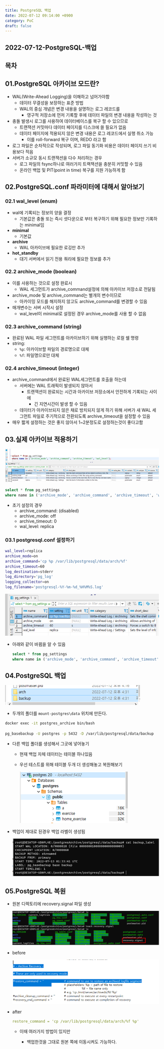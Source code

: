 ```yaml
---
title: PostgreSQL 백업
date: 2022-07-12 09:14:00 +0900
category: PoC
draft: false
---
```


## 2022-07-12-PostgreSQL-백업

## 목차



##  01.PostgreSQL 아카이브 모드란?

- WAL(Write-Ahead Logging)을 이해하고 넘어가야함
  - 데이터 무결성을 보장하는 표준 방법
  - WAL의 중심 개념은 변경 내용을 설명하는 로그 레코드를
    - 영구적 저장소에 먼저 기록할 후에 데이터 파일의 변경 내용을 작성하는 것
- 충돌 발생시 로그를 사용하여 데이터베이스를 복구 할 수 있으므로
  - 트랜잭션 커밋마다 데이터 페이지를 디스크에 쓸 필요가 없음
  - 데이터 페이지에 적용되지 않은 변경 내용은 로그 레코드에서 실행 취소 가능
    - 이를 roll-forward 복구 이며, REDO 라고 함
- 로그 파일은 순차적으로 작성되며, 로그 파일 동기화 비용은 데이터 페이지 쓰기 비용보다 적음
- 서버가 소규모 동시 트랜잭션을 다수 처리하는 경우 
  - 로그 파일의 fsync하나로 여러가지 트랙잭션을 충분히 커밋할 수 있음
  - 온라인 백업 및 PIT(point in time) 복구를 지원 가능하게 함

## 02.PostgreSQL.conf 파라미터에 대해서 알아보기

### 02.1 wal_level (enum)

- wal에 기록되는 정보의 양을 결정
  - 기본값은 충돌 또는 즉시 셧다운으로 부터 복구하기 위해 필요한 정보만 기록하는  minimal임
- **minimal**
  - 기본값
- **archive**
  - WAL 아카이브에 필요한 로깅만 추가
- **hot_standby**
  - 대기 서버에서 읽기 전용 쿼리에 필요한 정보를 추가

### 02.2 archive_mode (boolean)

- 이를 사용하는 것으로 설정 완료시
  - WAL 세그먼트가 archive_command설정에 의해 아카이브 저장소로 전달됨
- archive_mode 및 archive_command는 별개의 변수이므로
  - 아카이밍 모드를 해지하지 않고도 archive_command를 변경할 수 있음
- 매개변수는 서버 시작시 설정
  - wal_level이 minimal로 설정된 경우 archive_mode를 사용 할 수 없음

### 02.3 archive_command (string)

- 완료된 WAL 파일 세그먼트를 아카이브하기 위해 실행하는 로컬 쉘 명령
- string:
  - `%p`: 아카이브할 파일의 경로명으로 대체
  - `%f`: 파일명으로만 대체

### 02.4 archive_timeout (integer)

- archive_command에서 완료된 WAL세그먼트를 호출을 하는데
  - 서버에는 WAL 트래픽이 발생되지 않아서 
    - 트랜잭션이 완료되는 시간과 아카이브 저장소에서 안전하게 기록되는 사이에
      - 긴  지연시간이 발생 할 수 있음
  - 데이터가 아카이브되지 않은 채로 방치되지 않게 하기 위해 서버가 새 WAL 세그먼트 파일로 주기적으로 전환되도록 archive_timeout을 설정할 수 있음
- 매우 짧게 설정하는 것은 좋지 않아서 1~2분정도로 설정하는것이 좋다고함

## 03.실제 아카이브 적용하기

![image-20220712094428875](../../assets/img/post/2022-07-12-PostgreSQL-백업/image-20220712094428875.png)

```sql
select * from pg_settings
where name in ('archive_mode', 'archive_command', 'archive_timeout', 'wal_level');
```

- 초기 설정의 경우 
  - archive_command: (disabled)
  - archive_mode: off
  - archive_timeout: 0
  - wal_level: replica

### 03.1 postgresql.conf 설정하기

```sh
wal_level=replica
archive_mode=on
archive_command='cp %p /var/lib/postgresql/data/arch/%f' 
archive_timeout=60
log_destination=stderr
log_directory='pg_log'
logging_collector=on
log_filename='postgresql-%Y-%m-%d_%H%M%S.log'
```

![image-20220712161705186](../../assets/img/post/2022-07-12-PostgreSQL-백업/image-20220712161705186.png)

- 아래와 같이 바뀜을 알 수 있음

  ```sql
  select * from pg_settings
  where name in ('archive_mode', 'archive_command', 'archive_timeout', 'wal_level');
  ```

## 04.PostgreSQL 백업

![image-20220712163138650](../../assets/img/post/2022-07-12-PostgreSQL-백업/image-20220712163138650.png)

- 두개의 폴더를 `mount-postgres\data` 위치에 만든다.

```sh
docker exec -it postgres_archive bin/bash

pg_basebackup -U postgres -p 5432 -D /var/lib/postgresql/data/backup
```

- 다른 백업 폴더를 생성해서 그곳에 넣어놓기

  - 현재 백업 자체 데이터는 테이블 하나있음

  - 우선 테스트를 위해 테이블 두개 더 생성해놓고 복원해보기

    ![image-20220713103651806](../../assets/img/post/2022-07-12-PostgreSQL-백업/image-20220713103651806.png)

- 백업이 제대로 된경우 백업 라벨이 생성됨

  ![image-20220713103501066](../../assets/img/post/2022-07-12-PostgreSQL-백업/image-20220713103501066.png)

## 05.PostgreSQL 복원

- 원본 디렉토리에 recovery.signal 파일 생성

  ![image-20220713103925162](../../assets/img/post/2022-07-12-PostgreSQL-백업/image-20220713103925162.png)

- before

  ![image-20220713103136319](../../assets/img/post/2022-07-12-PostgreSQL-백업/image-20220713103136319.png)

- after

  ```yml
  restore_command = 'cp /var/lib/postgresql/data/arch/%f %p'
  ```

  - 이때 여러가지 방법이 있지만

    - 백업한것을 그대로 원본 쪽에 이동시켜도 가능하다.

    

    

  

  







